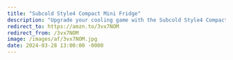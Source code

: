 ```yaml
---
title: "Subcold Style4 Compact Mini Fridge"
description: "Upgrade your cooling game with the Subcold Style4 Compact Mini Fridge! ❄️ Keep drinks and beauty essentials chilled with ease. Featuring a super quiet operation and convenient can holder, it's the perfect addition to any space. With 4L capacity, stay cool and organized. Available in White. #Subcold #MiniFridge #affiliate #ad"
redirect_to: https://amzn.to/3vx7NOM
redirect_from: /3vx7NOM
image: /images/af/3vx7NOM.jpg
date: 2024-03-28 13:00:00 -0000
---
```

